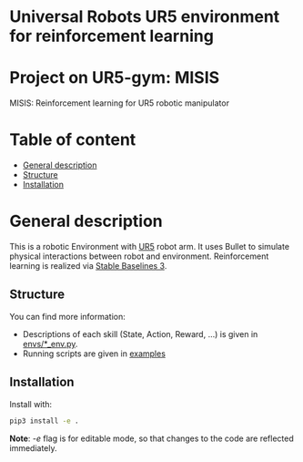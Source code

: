 # Universal Robots UR5 environment for reinforcement learning

# Project on UR5-gym: MISIS

MISIS: Reinforcement learning for UR5 robotic manipulator

# Table of content
-  [General description](#general-description)
-  [Structure](#struct)
-  [Installation](#install)

# General description <a name="general-description"></a>
This is a robotic Environment with [UR5](https://github.com/ros-industrial/universal_robot) robot arm. 
It uses Bullet to simulate physical interactions between robot and environment.
Reinforcement learning is realized via [Stable Baselines 3](https://github.com/DLR-RM/stable-baselines3).

## Structure <a name="struct"></a>
You can find more information:
- Descriptions of each skill (State, Action, Reward, ...) is given in [envs/*_env.py](ur5_gym/envs).
- Running scripts are given in [examples](examples)

## Installation <a name="install"></a>

Install with:  
```bash
pip3 install -e .
```

**Note**: *-e* flag is for editable mode, so that changes to the code are reflected immediately.
